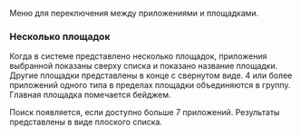 Меню для переключения между приложениями и площадками.

<!-- example(app-switcher-overview) -->

### Несколько площадок

Когда в системе представлено несколько площадок, приложения выбранной показаны сверху списка и показано название площадки. Другие площадки представлены в конце с свернутом виде. 4 или более приложений одного типа в пределах площадки объединяются в группу. Главная площадка помечается бейджем.

Поиск появляется, если доступно больше 7 приложений. Результаты представлены в виде плоского списка.

<!-- example(app-switcher-sites) -->
